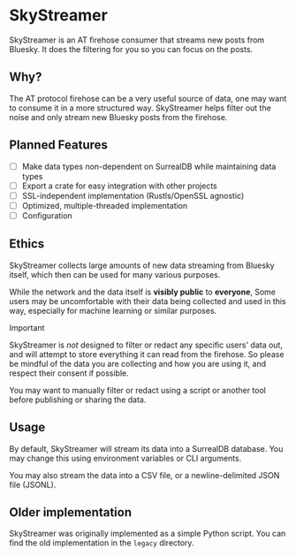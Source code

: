 # SkyStreamer

SkyStreamer is an AT firehose consumer that streams new posts from Bluesky. It does the filtering for you so you can focus on the posts.

## Why?

The AT protocol firehose can be a very useful source of data, one may want to consume it in a more structured way.
SkyStreamer helps filter out the noise and only stream new Bluesky posts from the firehose.

## Planned Features

- [ ] Make data types non-dependent on SurrealDB while maintaining data types
- [ ] Export a crate for easy integration with other projects
- [ ] SSL-independent implementation (Rustls/OpenSSL agnostic)
- [ ] Optimized, multiple-threaded implementation
- [ ] Configuration

## Ethics

SkyStreamer collects large amounts of new data streaming from Bluesky itself, which then can be used for many various purposes.

While the network and the data itself is **visibly public** to **everyone**, Some users may be uncomfortable with their data being collected and used in this way, especially for machine learning or similar purposes.

> [!IMPORTANT]
> SkyStreamer is *not* designed to filter or redact any specific users' data out, and will attempt to store everything it can read from the firehose.
> So please be mindful of the data you are collecting and how you are using it, and respect their consent if possible.
>
> You may want to manually filter or redact using a script or another tool before publishing or sharing the data.

## Usage

By default, SkyStreamer will stream its data into a SurrealDB database. You may change this using environment variables or CLI arguments.

You may also stream the data into a CSV file, or a newline-delimited JSON file (JSONL).

## Older implementation

SkyStreamer was originally implemented as a simple Python script. You can find the old implementation in the `legacy` directory.
